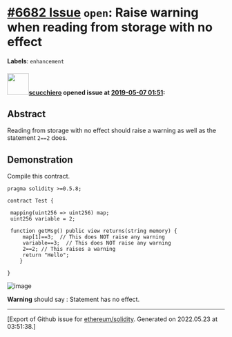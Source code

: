 # [\#6682 Issue](https://github.com/ethereum/solidity/issues/6682) `open`: Raise warning when reading from storage with no effect
**Labels**: `enhancement`


#### <img src="https://avatars.githubusercontent.com/u/19697277?u=50c897705975522e290b46414bcdd6ef8d714e54&v=4" width="50">[scucchiero](https://github.com/scucchiero) opened issue at [2019-05-07 01:51](https://github.com/ethereum/solidity/issues/6682):

## Abstract
Reading from storage with no effect should raise a warning as well as the statement `2==2` does.

## Demonstration
Compile this contract.
```
pragma solidity >=0.5.8;

contract Test {
 
 mapping(uint256 => uint256) map;
 uint256 variable = 2;
 
 function getMsg() public view returns(string memory) {
     map[1]==3;  // This does NOT raise any warning
     variable==3;  // This does NOT raise any warning
     2==2; // This raises a warning
     return "Hello";
    }
 
}

```
![image](https://user-images.githubusercontent.com/19697277/57266172-48598900-7051-11e9-9a55-53727596156d.png)

**Warning** should say : Statement has no effect.





-------------------------------------------------------------------------------



[Export of Github issue for [ethereum/solidity](https://github.com/ethereum/solidity). Generated on 2022.05.23 at 03:51:38.]

